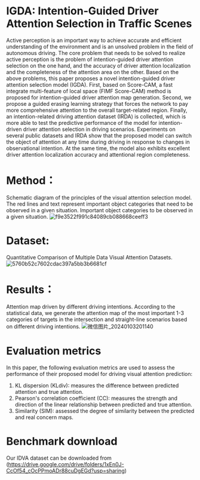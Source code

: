 # IGDA: Intention-Guided Driver Attention Selection in Traffic Scenes
Active perception is an important way to achieve accurate and efficient understanding of the environment and is an unsolved problem in the field of autonomous driving. The core problem that needs to be solved to realize active perception is the problem of intention-guided driver attention selection on the one hand, and the accuracy of driver attention localization and the completeness of the attention area on the other. Based on the above problems, this paper proposes a novel intention-guided driver attention selection model (IGDA). First, based on Score-CAM, a fast integrate multi-feature of local space (FIMF Score-CAM) method is proposed for intention-guided driver attention map generation. Second, we propose a guided erasing learning strategy that forces the network to pay more comprehensive attention to the overall target-related region. Finally, an intention-related driving attention dataset (IRDA) is collected, which is more able to test the predictive performance of the model for intention-driven driver attention selection in driving scenarios. Experiments on several public datasets and IRDA show that the proposed model can switch the object of attention at any time during driving in response to changes in observational intention. At the same time, the model also exhibits excellent driver attention localization accuracy and attentional region completeness.


# Method：
Schematic diagram of the principles of the visual attention selection model. The red lines and text represent important object categories that need to be observed in a given situation. Important object categories to be observed in a given situation.
![f9e3522f991c84089cb088668ceeff3](https://github.com/JulyAndGanyu/IGDA/assets/110894437/552e0b74-c9e8-4ad3-8086-abcccab866dc)




# Dataset:
Quantitative Comparison of Multiple Data Visual Attention Datasets.
![5760b52c7602cdac397a5bb3b6681cf](https://github.com/JulyAndGanyu/IGDA/assets/110894437/52043612-d69c-43f5-b064-20f0120d6408)



# Results：
Attention map driven by different driving intentions. According to the statistical data, we generate the attention map of the most important 1-3 categories of targets in the intersection and straight-line scenarios based on different driving intentions.
![微信图片_20240103201140](https://github.com/JulyAndGanyu/IDVA/assets/110894437/7978b8be-f510-46d4-afaf-2bcfa10858a3)








# Evaluation metrics
In this paper, the following evaluation metrics are used to assess the performance of their proposed model for driving visual attention prediction:
1. KL dispersion (KLdiv): measures the difference between predicted attention and true attention.
2. Pearson's correlation coefficient (CC): measures the strength and direction of the linear relationship between predicted and true attention.
3. Similarity (SIM): assessed the degree of similarity between the predicted and real concern maps.

# Benchmark download
Our IDVA dataset can be downloaded from (https://drive.google.com/drive/folders/1xEn0J-CcOf54_cOcPPmoADr88cuDgEGd?usp=sharing)

